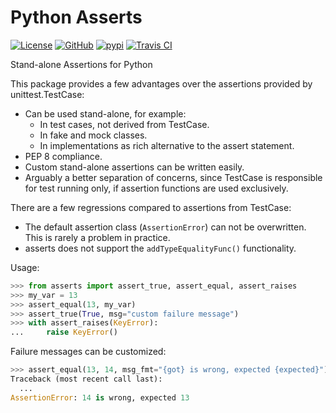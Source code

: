 Python Asserts
==============

[![License](https://img.shields.io/pypi/l/asserts.svg)](https://pypi.python.org/pypi/asserts/)
[![GitHub](https://img.shields.io/github/release/srittau/python-asserts/all.svg)](https://github.com/srittau/python-asserts/releases/)
[![pypi](https://img.shields.io/pypi/v/asserts.svg)](https://pypi.python.org/pypi/asserts/)
[![Travis CI](https://travis-ci.org/srittau/python-asserts.svg?branch=master)](https://travis-ci.org/srittau/python-asserts)

Stand-alone Assertions for Python

This package provides a few advantages over the assertions provided by
unittest.TestCase:

* Can be used stand-alone, for example:
    * In test cases, not derived from TestCase.
    * In fake and mock classes.
    * In implementations as rich alternative to the assert statement.
* PEP 8 compliance.
* Custom stand-alone assertions can be written easily.
* Arguably a better separation of concerns, since TestCase is responsible
  for test running only, if assertion functions are used exclusively.

There are a few regressions compared to assertions from TestCase:

* The default assertion class (`AssertionError`) can not be overwritten. This
  is rarely a problem in practice.
* asserts does not support the `addTypeEqualityFunc()` functionality.

Usage:

```python
>>> from asserts import assert_true, assert_equal, assert_raises
>>> my_var = 13
>>> assert_equal(13, my_var)
>>> assert_true(True, msg="custom failure message")
>>> with assert_raises(KeyError):
...     raise KeyError()
```

Failure messages can be customized:

```python
>>> assert_equal(13, 14, msg_fmt="{got} is wrong, expected {expected}")
Traceback (most recent call last):
  ...
AssertionError: 14 is wrong, expected 13
```
